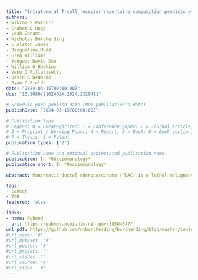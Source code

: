 ```yaml
---
title: "Intratumoral T-cell receptor repertoire composition predicts overall survival in patients with pancreatic ductal adenocarcinoma"
authors:
- Vikram S Pothuri
- Graham D Hogg
- Leah Conant
- Nicholas Borcherding
- C Alston James
- Jacqueline Mudd
- Greg Williams
- Yongwoo David Seo
- William G Hawkins
- Venu G Pillarisetty
- David G DeNardo
- Ryan C Fields
date: "2024-03-15T00:00:00Z"
doi: "10.1080/2162402X.2024.2320411"

# Schedule page publish date (NOT publication's date).
publishDate: "2024-03-15T00:00:00Z"

# Publication type.
# Legend: 0 = Uncategorized; 1 = Conference paper; 2 = Journal article;
# 3 = Preprint / Working Paper; 4 = Report; 5 = Book; 6 = Book section;
# 7 = Thesis; 8 = Patent
publication_types: ["2"]

# Publication name and optional abbreviated publication name.
publication: In *Oncoimmunology*
publication_short: In *Oncoimmunology*

abstract: Pancreatic ductal adenocarcinoma (PDAC) is a lethal malignancy that is refractory to immune checkpoint inhibitor therapy. However, intratumoral T-cell infiltration correlates with improved overall survival (OS). Herein, we characterized the diversity and antigen specificity of the PDAC T-cell receptor (TCR) repertoire to identify novel immune-relevant biomarkers. Demographic, clinical, and TCR-beta sequencing data were collated from 353 patients across three cohorts that underwent surgical resection for PDAC. TCR diversity was calculated using Shannon Wiener index, Inverse Simpson index, and "True entropy." Patients were clustered by shared repertoire specificity. TCRs predictive of OS were identified and their associated transcriptional states were characterized by single-cell RNAseq. In multivariate Cox regression models controlling for relevant covariates, high intratumoral TCR diversity predicted OS across multiple cohorts. Conversely, in peripheral blood, high abundance of T-cells, but not high diversity, predicted OS. Clustering patients based on TCR specificity revealed a subset of TCRs that predicts OS. Interestingly, these TCR sequences were more likely to encode CD8+ effector memory and CD4+ T-regulatory (Tregs) T-cells, all with the capacity to recognize beta islet-derived autoantigens. As opposed to T-cell abundance, intratumoral TCR diversity was predictive of OS in multiple PDAC cohorts, and a subset of TCRs enriched in high-diversity patients independently correlated with OS. These findings emphasize the importance of evaluating peripheral and intratumoral TCR repertoires as distinct and relevant biomarkers in PDAC. 

tags:
- cancer
- TCR
featured: false

links:
- name: Pubmed
  url: https://pubmed.ncbi.nlm.nih.gov/38504847/
url_pdf: https://github.com/ncborcherding/borcherding/blob/master/content/publication/pothuri2024intratumoral.pdf
#url_code: '#'
#url_dataset: '#'
#url_poster: '#'
#url_project: ''
#url_slides: ''
#url_source: '#'
#url_video: '#'
---
```


